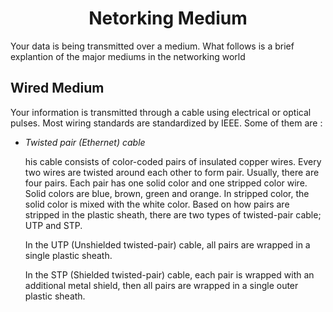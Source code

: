 <h1 align="center">Netorking Medium</h1>
<p>Your data is being transmitted over a medium. What follows is a brief explantion of the major mediums in the networking world
</hr>
<h2> Wired Medium </h2>
<p>Your information is transmitted through a cable using electrical or optical pulses. Most wiring standards are standardized by IEEE. Some of them are : <p>
<ul>
<li><em>Twisted pair (Ethernet) cable</em>
	<p>his cable consists of color-coded pairs of insulated copper wires. Every two wires are twisted around each other to form pair. Usually, there are four pairs. Each pair has one solid color and one stripped color wire. Solid colors are blue, brown, green and orange. In stripped color, the solid color is mixed with the white color.
 Based on how pairs are stripped in the plastic sheath, there are two types of twisted-pair cable; UTP and STP.

In the UTP (Unshielded twisted-pair) cable, all pairs are wrapped in a single plastic sheath.

In the STP (Shielded twisted-pair) cable, each pair is wrapped with an additional metal shield, then all pairs are wrapped in a single outer plastic sheath.</p>